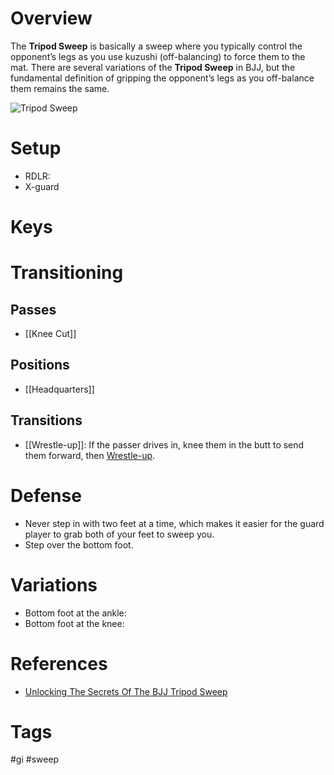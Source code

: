 # Overview
The **Tripod Sweep** is basically a sweep where you typically control the opponent’s legs as you use kuzushi (off-balancing) to force them to the mat. There are several variations of the **Tripod Sweep** in BJJ, but the fundamental definition of gripping the opponent’s legs as you off-balance them remains the same.

![Tripod Sweep](https://process.fs.teachablecdn.com/ADNupMnWyR7kCWRvm76Laz/resize=width:705/https://www.filepicker.io/api/file/Dq0vkRBQee7RnyBShZHw)
# Setup
- RDLR:
- X-guard
# Keys

# Transitioning
## Passes
- [[Knee Cut]]
## Positions
- [[Headquarters]]
## Transitions
- [[Wrestle-up]]: If the passer drives in, knee them in the butt to send them forward, then [Wrestle-up](obsidian://open?vault=Obsidian-BJJ-Notes&file=Transitions%2FWrestle-up).
# Defense
- Never step in with two feet at a time, which makes it easier for the guard player to grab both of your feet to sweep you.
- Step over the bottom foot.
# Variations
- Bottom foot at the ankle:
- Bottom foot at the knee:
# References
- [Unlocking The Secrets Of The BJJ Tripod Sweep](https://evolve-mma.com/blog/unlocking-the-secrets-of-the-bjj-tripod-sweep/)
# Tags
#gi #sweep 